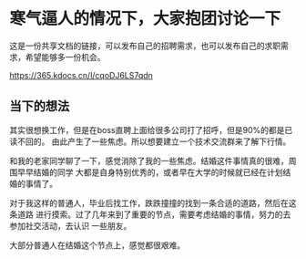 # 寒气逼人的情况下，大家抱团讨论一下
这是一份共享文档的链接，可以发布自己的招聘需求，也可以发布自己的求职需求，希望能够多一份机会。

https://365.kdocs.cn/l/cqoDJ6LS7qdn



## 当下的想法

其实很想换工作，但是在boss直聘上面给很多公司打了招呼，但是90%的都是已读不回的。
由此产生了一些焦虑。所以想要建立一个技术交流群来了解下行情。

和我的老家同学聊了一下，感觉消除了我的一些焦虑。结婚这件事情真的很难，周围早早结婚的同学
大都是自身特别优秀的，或者早在大学的时候就已经在计划结婚的事情了。

对于我这样的普通人，毕业后找工作，跌跌撞撞的找到一条合适的道路，然后在这条道路
进行摸索。过了几年来到了重要的节点，需要考虑结婚的事情，努力的去参加社交活动，去认识
一些朋友。

大部分普通人在结婚这个节点上，感觉都很艰难。


